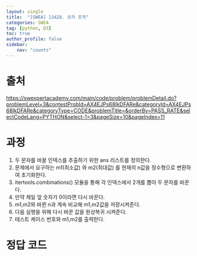 ```yaml
---
layout: single
title:  "[SWEA] 13428. 숫자 조작"
categories: SWEA
tag: [python, D3]
toc: true
author_profile: false
sidebar:
    nav: "counts"
---
```


# 출처
<https://swexpertacademy.com/main/code/problem/problemDetail.do?problemLevel=3&contestProbId=AX4EJPs68IkDFARe&categoryId=AX4EJPs68IkDFARe&categoryType=CODE&problemTitle=&orderBy=PASS_RATE&selectCodeLang=PYTHON&select-1=3&pageSize=10&pageIndex=11>


  
  
# 과정
1. 두 문자를 바꿀 인덱스를 추출하기 위한 ans 리스트를 정의한다.
2. 문제에서 요구하는 m1(최소값) 와 m2(최대값) 를 현재의 n값을 정수형으로 변환하여 초기화한다.
3. itertools.combinations() 모듈을 통해 각 인덱스에서 2개를 뽑아 두 문자를 바꾼다.
4. 만약 제일 앞 숫자가 0이라면 다시 바꾼다.
5. m1,m2와 바뀐 n과 계속 비교해 m1,m2값을 저장시켜준다.
6. 다음 실행을 위해 다시 바꾼 값을 원상복귀 시켜준다.
7. 테스트 케이스 번호와 m1,m2를 출력한다.


 




# 정답 코드
<script src="https://gist.github.com/kghees/83b310d0057211f240707f26d52bea90.js"></script>
      